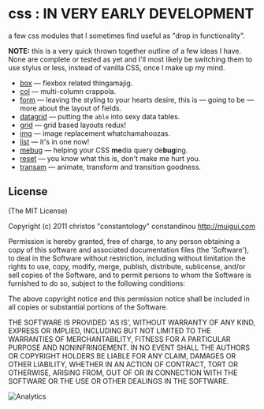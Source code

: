 # css : IN VERY EARLY DEVELOPMENT

a few css modules that I sometimes find useful as "drop in functionality".

**NOTE:** this is a very quick thrown together outline of a few ideas I have. None are complete or tested as yet and I'll most likely be switching them to use stylus or less, instead of vanilla CSS, once I make up my mind.

- [box](box) — flexbox related thingamajig.
- [col](col) — multi-column crappola.
- [form](form) — leaving the styling to your hearts desire, this is — going to be — more about the layout of fields.
- [datagrid](datagrid) — putting the `able` into sexy data tables.
- [grid](grid) — grid based layouts redux!
- [img](img) — image replacement whatchamahoozas.
- [list](list) — it's in one now!
- [mebug](mebug) — helping your CSS **me**dia query de**bug**ing.
- [reset](reset) — you know what this is, don't make me hurt you.
- [transam](transam) — animate, transform and transition goodness.

## License

(The MIT License)

Copyright (c) 2011 christos "constantology" constandinou http://muigui.com

Permission is hereby granted, free of charge, to any person obtaining a copy of this software and associated documentation files (the 'Software'), to deal in the Software without restriction, including without limitation the rights to use, copy, modify, merge, publish, distribute, sublicense, and/or sell copies of the Software, and to permit persons to whom the Software is furnished to do so, subject to the following conditions:

The above copyright notice and this permission notice shall be included in all copies or substantial portions of the Software.

THE SOFTWARE IS PROVIDED 'AS IS', WITHOUT WARRANTY OF ANY KIND, EXPRESS OR IMPLIED, INCLUDING BUT NOT LIMITED TO THE WARRANTIES OF MERCHANTABILITY, FITNESS FOR A PARTICULAR PURPOSE AND NONINFRINGEMENT. IN NO EVENT SHALL THE AUTHORS OR COPYRIGHT HOLDERS BE LIABLE FOR ANY CLAIM, DAMAGES OR OTHER LIABILITY, WHETHER IN AN ACTION OF CONTRACT, TORT OR OTHERWISE, ARISING FROM, OUT OF OR IN CONNECTION WITH THE SOFTWARE OR THE USE OR OTHER DEALINGS IN THE SOFTWARE.

![Analytics](https://ga-beacon.appspot.com/UA-15072756-2/constantology/css/readme)
